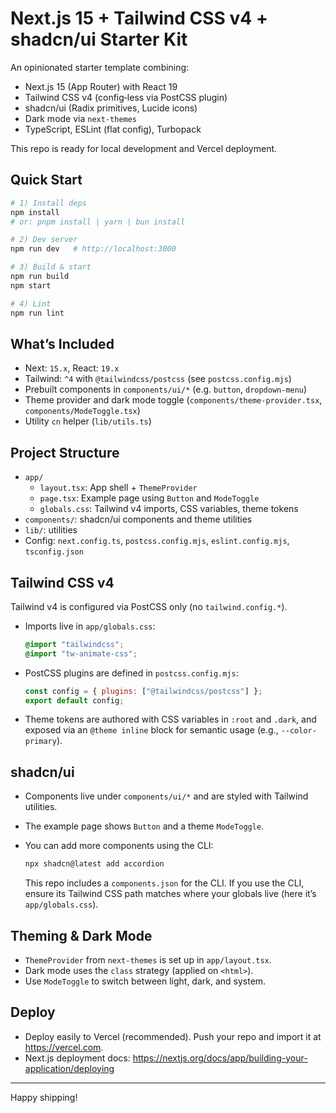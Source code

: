 # Next.js 15 + Tailwind CSS v4 + shadcn/ui Starter Kit

An opinionated starter template combining:

- Next.js 15 (App Router) with React 19
- Tailwind CSS v4 (config‑less via PostCSS plugin)
- shadcn/ui (Radix primitives, Lucide icons)
- Dark mode via `next-themes`
- TypeScript, ESLint (flat config), Turbopack

This repo is ready for local development and Vercel deployment.

## Quick Start

```bash
# 1) Install deps
npm install
# or: pnpm install | yarn | bun install

# 2) Dev server
npm run dev   # http://localhost:3000

# 3) Build & start
npm run build
npm start

# 4) Lint
npm run lint
```

## What’s Included

- Next: `15.x`, React: `19.x`
- Tailwind: `^4` with `@tailwindcss/postcss` (see `postcss.config.mjs`)
- Prebuilt components in `components/ui/*` (e.g. `button`, `dropdown-menu`)
- Theme provider and dark mode toggle (`components/theme-provider.tsx`, `components/ModeToggle.tsx`)
- Utility `cn` helper (`lib/utils.ts`)

## Project Structure

- `app/`
  - `layout.tsx`: App shell + `ThemeProvider`
  - `page.tsx`: Example page using `Button` and `ModeToggle`
  - `globals.css`: Tailwind v4 imports, CSS variables, theme tokens
- `components/`: shadcn/ui components and theme utilities
- `lib/`: utilities
- Config: `next.config.ts`, `postcss.config.mjs`, `eslint.config.mjs`, `tsconfig.json`

## Tailwind CSS v4

Tailwind v4 is configured via PostCSS only (no `tailwind.config.*`).

- Imports live in `app/globals.css`:

  ```css
  @import "tailwindcss";
  @import "tw-animate-css";
  ```

- PostCSS plugins are defined in `postcss.config.mjs`:

  ```js
  const config = { plugins: ["@tailwindcss/postcss"] };
  export default config;
  ```

- Theme tokens are authored with CSS variables in `:root` and `.dark`, and exposed via an `@theme inline` block for semantic usage (e.g., `--color-primary`).

## shadcn/ui

- Components live under `components/ui/*` and are styled with Tailwind utilities.
- The example page shows `Button` and a theme `ModeToggle`.
- You can add more components using the CLI:

  ```bash
  npx shadcn@latest add accordion
  ```

  This repo includes a `components.json` for the CLI. If you use the CLI, ensure its Tailwind CSS path matches where your globals live (here it’s `app/globals.css`).

## Theming & Dark Mode

- `ThemeProvider` from `next-themes` is set up in `app/layout.tsx`.
- Dark mode uses the `class` strategy (applied on `<html>`).
- Use `ModeToggle` to switch between light, dark, and system.

## Deploy

- Deploy easily to Vercel (recommended). Push your repo and import it at https://vercel.com.
- Next.js deployment docs: https://nextjs.org/docs/app/building-your-application/deploying

---

Happy shipping!


